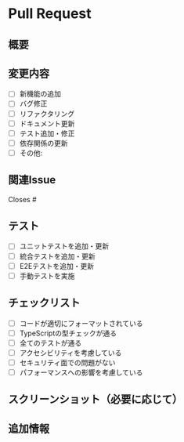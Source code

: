 # Pull Request

## 概要
<!-- このPRで何を変更したかを簡潔に説明してください -->

## 変更内容
- [ ] 新機能の追加
- [ ] バグ修正  
- [ ] リファクタリング
- [ ] ドキュメント更新
- [ ] テスト追加・修正
- [ ] 依存関係の更新
- [ ] その他: 

## 関連Issue
<!-- 関連するIssueがあれば記載してください -->
Closes #

## テスト
- [ ] ユニットテストを追加・更新
- [ ] 統合テストを追加・更新
- [ ] E2Eテストを追加・更新
- [ ] 手動テストを実施

## チェックリスト
- [ ] コードが適切にフォーマットされている
- [ ] TypeScriptの型チェックが通る
- [ ] 全てのテストが通る
- [ ] アクセシビリティを考慮している
- [ ] セキュリティ面での問題がない
- [ ] パフォーマンスへの影響を考慮している

## スクリーンショット（必要に応じて）
<!-- UIの変更がある場合は、Before/Afterのスクリーンショットを添付してください -->

## 追加情報
<!-- レビュアーに伝えたい追加情報があれば記載してください -->